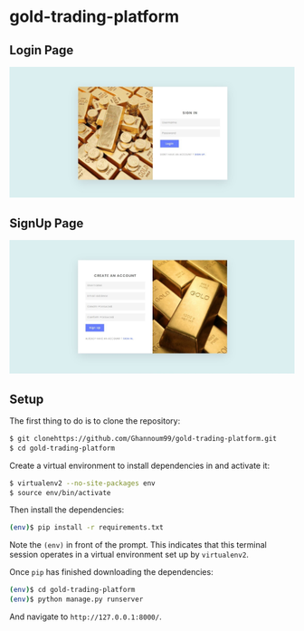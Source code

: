 # gold-trading-platform

## Login Page
<div>
     <img src="https://github.com/Ghannoum99/gold-trading-platform/blob/main/login-image.jpeg">
</div>

## SignUp Page
<div>
     <img src="https://github.com/Ghannoum99/gold-trading-platform/blob/main/signup-image.jpeg">
</div>

## Setup

The first thing to do is to clone the repository:

```sh
$ git clonehttps://github.com/Ghannoum99/gold-trading-platform.git
$ cd gold-trading-platform
```

Create a virtual environment to install dependencies in and activate it:

```sh
$ virtualenv2 --no-site-packages env
$ source env/bin/activate
```

Then install the dependencies:

```sh
(env)$ pip install -r requirements.txt
```
Note the `(env)` in front of the prompt. This indicates that this terminal
session operates in a virtual environment set up by `virtualenv2`.

Once `pip` has finished downloading the dependencies:
```sh
(env)$ cd gold-trading-platform
(env)$ python manage.py runserver
```
And navigate to `http://127.0.0.1:8000/`.

